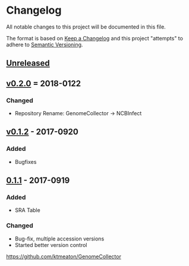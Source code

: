 # Changelog
All notable changes to this project will be documented in this file.

The format is based on [Keep a Changelog](http://keepachangelog.com/en/1.0.0/)
and this project "attempts" to adhere to [Semantic Versioning](http://semver.org/spec/v2.0.0.html).

## [Unreleased]

## [v0.2.0] = 2018-0122
### Changed
- Repository Rename: GenomeCollector -> NCBInfect

## [v0.1.2] - 2017-0920
### Added
- Bugfixes

## [0.1.1] - 2017-0919
### Added
- SRA Table

### Changed
- Bug-fix, multiple accession versions
- Started better version control

https://github.com/ktmeaton/GenomeCollector

[Unreleased]: https://github.com/ktmeaton/GenomeCollector/compare/v0.2.0...HEAD
[v0.2.0]:https://github.com/ktmeaton/GenomeCollector/compare/0.1.2...v0.2.0
[v0.1.2]: https://github.com/ktmeaton/GenomeCollector/compare/0.1.1...v0.1.2
[0.1.1]: https://github.com/ktmeaton/GenomeCollector/compare/0.1.1...1.1
